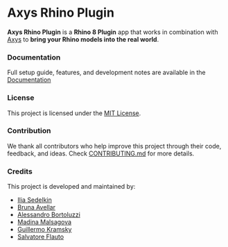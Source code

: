 # Axys Rhino Plugin

**Axys Rhino Plugin** is a **Rhino 8 Plugin** app that works in combination with [Axys](https://github.com/Apollo-ARTE/Axys) to **bring your Rhino models into the real world**.  

### Documentation

Full setup guide, features, and development notes are available in the [Documentation](https://apollo-arte.github.io/Axys/documentation/axys/)

### License

This project is licensed under the [MIT License](./LICENSE).

### Contribution

We thank all contributors who help improve this project through their code, feedback, and ideas. Check [CONTRIBUTING.md](./CONTRIBUTING.md) for more details.

### Credits

This project is developed and maintained by:

- [Ilia Sedelkin](https://www.linkedin.com/in/iliasedelkin)
- [Bruna Avellar](https://www.linkedin.com/in/brunaavellar)
- [Alessandro Bortoluzzi](https://bortoluzzi.dev)
- [Madina Malsagova](https://www.linkedin.com/in/madina-malsague)
- [Guillermo Kramsky](https://www.linkedin.com/in/guillermo-kramsky-5a9ba3246)
- [Salvatore Flauto](https://github.com/XlSolver)


